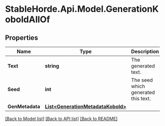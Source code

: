 # StableHorde.Api.Model.GenerationKoboldAllOf

## Properties

Name | Type | Description | Notes
------------ | ------------- | ------------- | -------------
**Text** | **string** | The generated text. | [optional] 
**Seed** | **int** | The seed which generated this text. | [optional] 
**GenMetadata** | [**List&lt;GenerationMetadataKobold&gt;**](GenerationMetadataKobold.md) |  | [optional] 

[[Back to Model list]](../README.md#documentation-for-models) [[Back to API list]](../README.md#documentation-for-api-endpoints) [[Back to README]](../README.md)

